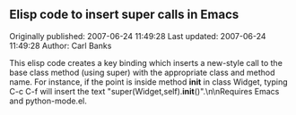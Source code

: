 ## Elisp code to insert super calls in Emacs 
Originally published: 2007-06-24 11:49:28 
Last updated: 2007-06-24 11:49:28 
Author: Carl Banks 
 
This elisp code creates a key binding which inserts a new-style call to the base class method (using super) with the appropriate class and method name.  For instance, if the point is inside method __init__ in class Widget, typing C-c C-f will insert the text "super(Widget,self).__init__()".\n\nRequires Emacs and python-mode.el.